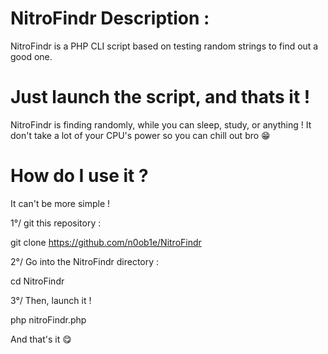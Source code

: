 # NitroFindr Description :
NitroFindr is a PHP CLI script based on testing random strings to find out a good one.

# Just launch the script, and thats it !
NitroFindr is finding randomly, while you can sleep, study, or anything !
It don't take a lot of your CPU's power so you can chill out bro 😁

# How do I use it ?
It can't be more simple !

1°/ git this repository :

git clone https://github.com/n0ob1e/NitroFindr

2°/ Go into the NitroFindr directory :

cd NitroFindr

3°/ Then, launch it !

php nitroFindr.php


And that's it 😋
